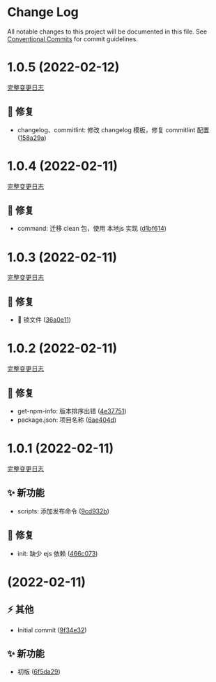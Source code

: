 # Change Log

All notable changes to this project will be documented in this file.
See [Conventional Commits](https://conventionalcommits.org) for commit guidelines.

<a name="1.0.5"></a>

# 1.0.5 (2022-02-12)
[完整变更日志](https://github.com/GATING/gating-cli/compare/v1.0.4...v1.0.5)

## 🐞 修复

* changelog、commitlint: 修改 changelog 模板，修复 commitlint 配置 ([158a29a](https://github.com/GATING/gating-cli/commit/158a29a))



<a name="1.0.4"></a>

# 1.0.4 (2022-02-11)
[完整变更日志](https://github.com/compare/v1.0.3...v1.0.4)

## 🐞 修复

* command: 迁移 clean 包，使用 本地js 实现 ([d1bf614](https://github.com/GATING/gating-cli/commit/d1bf614))


<a name="1.0.3"></a>

# 1.0.3 (2022-02-11)
[完整变更日志](https://github.com/compare/v1.0.2...v1.0.3)

## 🐞 修复

* 🐛 锁文件 ([36a0e11](https://github.com/GATING/gating-cli/commit/36a0e11))


<a name="1.0.2"></a>

# 1.0.2 (2022-02-11)
[完整变更日志](https://github.com/compare/v1.0.1...v1.0.2)

## 🐞 修复

* get-npm-info: 版本排序出错 ([4e37751](https://github.com/GATING/gating-cli/commit/4e37751))
* package.json: 项目名称 ([6ae404d](https://github.com/GATING/gating-cli/commit/6ae404d))


<a name="1.0.1"></a>

# 1.0.1 (2022-02-11)
[完整变更日志](https://github.com/compare/v1.0.0...v1.0.1)

## ✨ 新功能

* scripts: 添加发布命令 ([9cd932b](https://github.com/GATING/gating-cli/commit/9cd932b))

## 🐞 修复

* init: 缺少 ejs 依赖 ([466c073](https://github.com/GATING/gating-cli/commit/466c073))


<a name=""></a>

#  (2022-02-11)


## ⚡ 其他

* Initial commit ([9f34e32](https://github.com/GATING/gating-cli/commit/9f34e32))

## ✨ 新功能

* 初版 ([6f5da29](https://github.com/GATING/gating-cli/commit/6f5da29))
